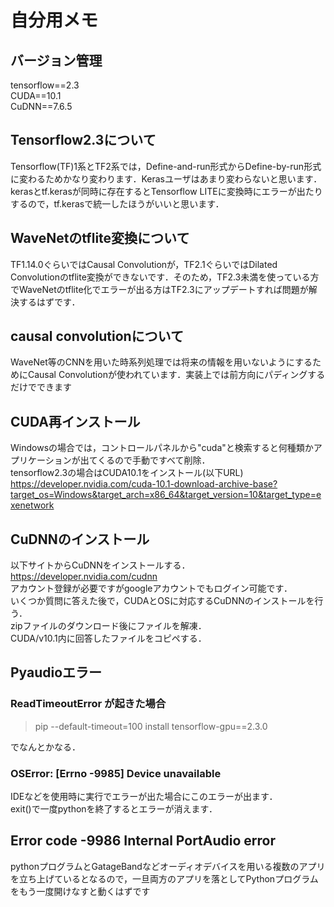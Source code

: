 # 自分用メモ

## バージョン管理
tensorflow==2.3 <br>
CUDA==10.1 <br>
CuDNN==7.6.5 <br>

## Tensorflow2.3について
Tensorflow(TF)1系とTF2系では，Define-and-run形式からDefine-by-run形式に変わるためかなり変わります．Kerasユーザはあまり変わらないと思います．kerasとtf.kerasが同時に存在するとTensorflow LITEに変換時にエラーが出たりするので，tf.kerasで統一したほうがいいと思います． <br>

## WaveNetのtflite変換について
TF1.14.0ぐらいではCausal Convolutionが，TF2.1ぐらいではDilated Convolutionのtflite変換ができないです．そのため，TF2.3未満を使っている方でWaveNetのtflite化でエラーが出る方はTF2.3にアップデートすれば問題が解決するはずです．

## causal convolutionについて
WaveNet等のCNNを用いた時系列処理では将来の情報を用いないようにするためにCausal Convolutionが使われています．実装上では前方向にパディングするだけでできます

## CUDA再インストール
Windowsの場合では，コントロールパネルから"cuda"と検索すると何種類かアプリケーションが出てくるので手動ですべて削除．<br>
tensorflow2.3の場合はCUDA10.1をインストール(以下URL)<br>
https://developer.nvidia.com/cuda-10.1-download-archive-base?target_os=Windows&target_arch=x86_64&target_version=10&target_type=exenetwork

## CuDNNのインストール
以下サイトからCuDNNをインストールする． <br>
https://developer.nvidia.com/cudnn <br>
アカウント登録が必要ですがgoogleアカウントでもログイン可能です． <br>
いくつか質問に答えた後で，CUDAとOSに対応するCuDNNのインストールを行う． <br>
zipファイルのダウンロード後にファイルを解凍．<br>
CUDA/v10.1内に回答したファイルをコピペする．

## Pyaudioエラー
### ReadTimeoutError が起きた場合
> pip --default-timeout=100 install tensorflow-gpu==2.3.0 <br>

でなんとかなる．

### OSError: [Errno -9985] Device unavailable
IDEなどを使用時に実行でエラーが出た場合にこのエラーが出ます．<br>
exit()で一度pythonを終了するとエラーが消えます．

## Error code -9986 Internal PortAudio error
pythonプログラムとGatageBandなどオーディオデバイスを用いる複数のアプリを立ち上げているとなるので，一旦両方のアプリを落としてPythonプログラムをもう一度開けなすと動くはずです
